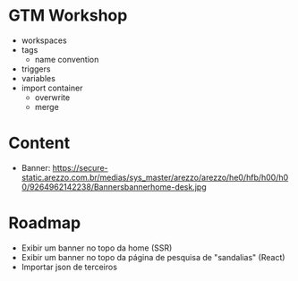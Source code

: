 # GTM Workshop
- workspaces
- tags
  - name convention
- triggers
- variables
- import container
  - overwrite
  - merge

# Content
- Banner: https://secure-static.arezzo.com.br/medias/sys_master/arezzo/arezzo/he0/hfb/h00/h00/9264962142238/Bannersbannerhome-desk.jpg

# Roadmap
- Exibir um banner no topo da home (SSR)
- Exibir um banner no topo da página de pesquisa de "sandalias" (React)
- Importar json de terceiros
